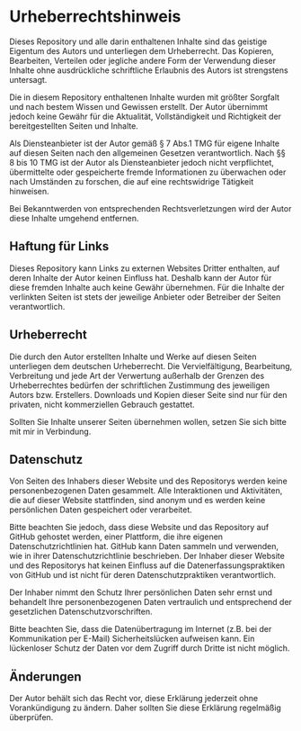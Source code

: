 # Urheberrechtshinweis

Dieses Repository und alle darin enthaltenen Inhalte sind das geistige Eigentum des Autors und unterliegen dem Urheberrecht. Das Kopieren, Bearbeiten, Verteilen oder jegliche andere Form der Verwendung dieser Inhalte ohne ausdrückliche schriftliche Erlaubnis des Autors ist strengstens untersagt.

Die in diesem Repository enthaltenen Inhalte wurden mit größter Sorgfalt und nach bestem Wissen und Gewissen erstellt. Der Autor übernimmt jedoch keine Gewähr für die Aktualität, Vollständigkeit und Richtigkeit der bereitgestellten Seiten und Inhalte.

Als Diensteanbieter ist der Autor gemäß § 7 Abs.1 TMG für eigene Inhalte auf diesen Seiten nach den allgemeinen Gesetzen verantwortlich. Nach §§ 8 bis 10 TMG ist der Autor als Diensteanbieter jedoch nicht verpflichtet, übermittelte oder gespeicherte fremde Informationen zu überwachen oder nach Umständen zu forschen, die auf eine rechtswidrige Tätigkeit hinweisen.

Bei Bekanntwerden von entsprechenden Rechtsverletzungen wird der Autor diese Inhalte umgehend entfernen.

## Haftung für Links

Dieses Repository kann Links zu externen Websites Dritter enthalten, auf deren Inhalte der Autor keinen Einfluss hat. Deshalb kann der Autor für diese fremden Inhalte auch keine Gewähr übernehmen. Für die Inhalte der verlinkten Seiten ist stets der jeweilige Anbieter oder Betreiber der Seiten verantwortlich.

## Urheberrecht

Die durch den Autor erstellten Inhalte und Werke auf diesen Seiten unterliegen dem deutschen Urheberrecht. Die Vervielfältigung, Bearbeitung, Verbreitung und jede Art der Verwertung außerhalb der Grenzen des Urheberrechtes bedürfen der schriftlichen Zustimmung des jeweiligen Autors bzw. Erstellers. Downloads und Kopien dieser Seite sind nur für den privaten, nicht kommerziellen Gebrauch gestattet.

Sollten Sie Inhalte unserer Seiten übernehmen wollen, setzen Sie sich bitte mit mir in Verbindung.

## Datenschutz

Von Seiten des Inhabers dieser Website und des Repositorys werden keine personenbezogenen Daten gesammelt. Alle Interaktionen und Aktivitäten, die auf dieser Website stattfinden, sind anonym und es werden keine persönlichen Daten gespeichert oder verarbeitet.

Bitte beachten Sie jedoch, dass diese Website und das Repository auf GitHub gehostet werden, einer Plattform, die ihre eigenen Datenschutzrichtlinien hat. GitHub kann Daten sammeln und verwenden, wie in ihrer Datenschutzrichtlinie beschrieben. Der Inhaber dieser Website und des Repositorys hat keinen Einfluss auf die Datenerfassungspraktiken von GitHub und ist nicht für deren Datenschutzpraktiken verantwortlich.

Der Inhaber nimmt den Schutz Ihrer persönlichen Daten sehr ernst und behandelt Ihre personenbezogenen Daten vertraulich und entsprechend der gesetzlichen Datenschutzvorschriften.

Bitte beachten Sie, dass die Datenübertragung im Internet (z.B. bei der Kommunikation per E-Mail) Sicherheitslücken aufweisen kann. Ein lückenloser Schutz der Daten vor dem Zugriff durch Dritte ist nicht möglich.

## Änderungen

Der Autor behält sich das Recht vor, diese Erklärung jederzeit ohne Vorankündigung zu ändern. Daher sollten Sie diese Erklärung regelmäßig überprüfen.
